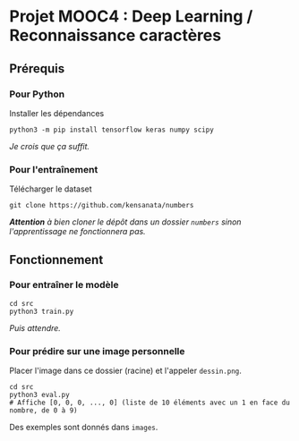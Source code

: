 # Projet MOOC4 : Deep Learning / Reconnaissance caractères

## Prérequis

### Pour Python

Installer les dépendances

```
python3 -m pip install tensorflow keras numpy scipy
```

*Je crois que ça suffit.*

### Pour l'entraînement

Télécharger le dataset

```
git clone https://github.com/kensanata/numbers
```

***Attention** à bien cloner le dépôt dans un dossier `numbers` sinon l'apprentissage ne fonctionnera pas.*

## Fonctionnement

### Pour entraîner le  modèle

```
cd src
python3 train.py
```

*Puis attendre.*


### Pour prédire sur une image personnelle

Placer l'image dans ce dossier (racine) et l'appeler `dessin.png`.

```
cd src
python3 eval.py
# Affiche [0, 0, 0, ..., 0] (liste de 10 éléments avec un 1 en face du nombre, de 0 à 9)
```

Des exemples sont donnés dans `images`. 